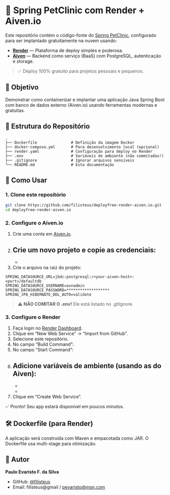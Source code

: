 # 🐶 Spring PetClinic com Render + Aiven.io

Este repositório contém o código-fonte do [Spring PetClinic](https://github.com/spring-projects/spring-petclinic), configurado para ser implantado gratuitamente na nuvem usando:

- **[Render](https://render.com/)** — Plataforma de deploy simples e poderosa.
- **[Aiven](https://aiven.io/)** — Backend como serviço (BaaS) com PostgreSQL, autenticação e storage.

> ✅ Deploy 100% gratuito para projetos pessoais e pequenos.
## 🎯 Objetivo

Demonstrar como containerizar e implantar uma aplicação Java Spring Boot com banco de dados externo (Aiven.io) usando ferramentas modernas e gratuitas.

## 📁 Estrutura do Repositório

```
.
├── Dockerfile               # Definição da imagem Docker
├── docker-compose.yml       # Para desenvolvimento local (opcional)
├── render.yaml              # Configuração para deploy no Render
├── .env                     # Variáveis de ambiente (não commitadas!)
├── .gitignore               # Ignorar arquivos sensíveis
└── README.md                # Esta documentação
```

## 🚀 Como Usar

### 1. Clone este repositório

```bash
git clone https://github.com/filisteus/deployfree-render-aiven.io.git
cd deployfree-render-aiven.io
```

### 2. Configure o Aiven.io

1. Crie uma conta em [Aiven.io](https://console.aiven.io/).
2. Crie um novo projeto e copie as credenciais:
   - 
   - 
3. Crie o arquivo  na raiz do projeto:

```.env
SPRING_DATASOURCE_URL=jbdc:postgresql:/<your-aiven-host>:<port>/defaultdb
SPRING_DATASOURCE_USERNAME=avnadmin
SPRING_DATASOURCE_PASSWORD=*******************
SPRING_JPA_HIBERNATE_DDL_AUTO=validate
```

> ⚠️ **NÃO COMITAR O .env!** Ele está listado no .gitignore.

### 3. Configure o Render

1. Faça login no [Render Dashboard](https://dashboard.render.com/).
2. Clique em “New Web Service” → “Import from GitHub”.
3. Selecione este repositório.
4. No campo “Build Command”: 
5. No campo “Start Command”: 
6. Adicione variáveis de ambiente (usando as do Aiven):
   - 
   - 
   - 
7. Clique em “Create Web Service”.

✅ Pronto! Seu app estará disponível em poucos minutos.
## 🛠️ Dockerfile (para Render)

A aplicação será construída com Maven e empacotada como JAR. O Dockerfile usa multi-stage para otimização.

## 📌 Autor

**Paulo Evaristo F. da Silva**
- GitHub: [@filisteus](https://github.com/filisteus)
- Email: filisteus@gmail / pevaristo@msn.com

